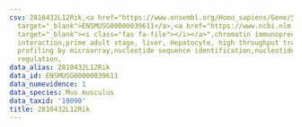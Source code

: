 ```yaml
---
csv: 2810432L12Rik,<a href="https://www.ensembl.org/Homo_sapiens/Gene/Summary?db=core;g=ENSMUSG00000039611"
  target="_blank">ENSMUSG00000039611</a>,<a href="https://www.ncbi.nlm.nih.gov/pubmed/23834426"
  target="_blank"><i class="fas fa-file"></i></a>",chromatin immunoprecipitation assay,direct
  interaction,prime adult stage, liver, Hepatocyte, high throughput transcription
  profiling by microarray,nucleotide sequence identification,nucleotide sequence identification,transcriptional
  regulation,
data_alias: 2810432L12Rik
data_id: ENSMUSG00000039611
data_numevidence: 1
data_species: Mus musculus
data_taxid: '10090'
title: 2810432L12Rik
---
```

